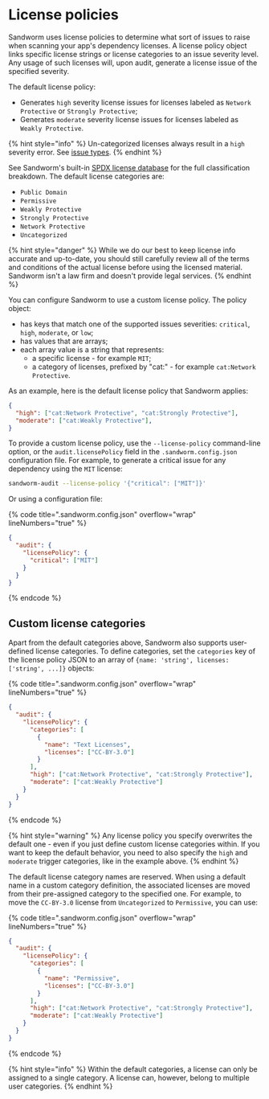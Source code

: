# License policies

Sandworm uses license policies to determine what sort of issues to raise when scanning your app's dependency licenses. A license policy object links specific license strings or license categories to an issue severity level. Any usage of such licenses will, upon audit, generate a license issue of the specified severity.

The default license policy:
- Generates `high` severity license issues for licenses labeled as `Network Protective` or `Strongly Protective`;
- Generates `moderate` severity license issues for licenses labeled as `Weakly Protective`.

{% hint style="info" %}
Un-categorized licenses always result in a `high` severity error. See [issue types](https://docs.sandworm.dev/audit/issue-types).
{% endhint %}

See Sandworm's built-in [SPDX license database](https://github.com/sandworm-hq/sandworm-audit/blob/main/src/issues/licenses.json) for the full classification breakdown. The default license categories are:

* `Public Domain`
* `Permissive`
* `Weakly Protective`
* `Strongly Protective`
* `Network Protective`
* `Uncategorized`

{% hint style="danger" %}
While we do our best to keep license info accurate and up-to-date, you should still carefully review all of the terms and conditions of the actual license before using the licensed material. Sandworm isn't a law firm and doesn't provide legal services.
{% endhint %}

You can configure Sandworm to use a custom license policy. The policy object:
- has keys that match one of the supported issues severities: `critical`, `high`, `moderate`, or `low`;
- has values that are arrays;
- each array value is a string that represents:
  - a specific license - for example `MIT`;
  - a category of licenses, prefixed by "cat:" - for example `cat:Network Protective`.

As an example, here is the default license policy that Sandworm applies:

```json
{
  "high": ["cat:Network Protective", "cat:Strongly Protective"],
  "moderate": ["cat:Weakly Protective"],
}
```

To provide a custom license policy, use the `--license-policy` command-line option, or the `audit.licensePolicy` field in the `.sandworm.config.json` configuration file. For example, to generate a critical issue for any dependency using the `MIT` license:

```bash
sandworm-audit --license-policy '{"critical": ["MIT"]}'
```

Or using a configuration file:

{% code title=".sandworm.config.json" overflow="wrap" lineNumbers="true" %}
```json
{
  "audit": {
    "licensePolicy": {
      "critical": ["MIT"]
    }
  }
}
```
{% endcode %}

## Custom license categories

Apart from the default categories above, Sandworm also supports user-defined license categories. To define categories, set the `categories` key of the license policy JSON to an array of `{name: 'string', licenses: ['string', ...]}` objects:

{% code title=".sandworm.config.json" overflow="wrap" lineNumbers="true" %}
```json
{
  "audit": {
    "licensePolicy": {
      "categories": [
        {
          "name": "Text Licenses",
          "licenses": ["CC-BY-3.0"]
        }
      ],
      "high": ["cat:Network Protective", "cat:Strongly Protective"],
      "moderate": ["cat:Weakly Protective"]
    }
  }
}
```
{% endcode %}

{% hint style="warning" %}
Any license policy you specify overwrites the default one - even if you just define custom license categories within. If you want to keep the default behavior, you need to also specify the `high` and `moderate` trigger categories, like in the example above.
{% endhint %}

The default license category names are reserved. When using a default name in a custom category definition, the associated licenses are moved from their pre-assigned category to the specified one. For example, to move the `CC-BY-3.0` license from `Uncategorized` to `Permissive`, you can use:

{% code title=".sandworm.config.json" overflow="wrap" lineNumbers="true" %}
```json
{
  "audit": {
    "licensePolicy": {
      "categories": [
        {
          "name": "Permissive",
          "licenses": ["CC-BY-3.0"]
        }
      ],
      "high": ["cat:Network Protective", "cat:Strongly Protective"],
      "moderate": ["cat:Weakly Protective"]
    }
  }
}
```
{% endcode %}

{% hint style="info" %}
Within the default categories, a license can only be assigned to a single category. A license can, however, belong to multiple user categories.
{% endhint %}
